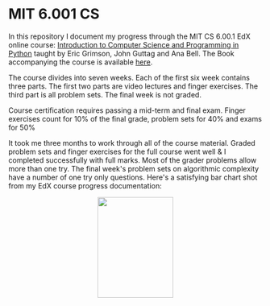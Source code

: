 # MIT 6.001 CS
In this repository I document my progress through the MIT CS 6.00.1 EdX online course: [Introduction to Computer Science and Programming in Python](https://ocw.mit.edu/courses/electrical-engineering-and-computer-science/6-0001-introduction-to-computer-science-and-programming-in-python-fall-2016/) taught by Eric Grimson, John Guttag and Ana Bell. The Book accompanying the course is available [here](https://mitpress.mit.edu/books/introduction-computation-and-programming-using-python-1). 

The course divides into seven weeks. Each of the first six week contains three parts. The first two parts are video lectures and finger exercises. The third part is all problem sets. The final week is not graded. 

Course certification requires passing a mid-term and final exam. Finger exercises count for 10% of the final grade, problem sets for 40% and exams for 50%

It took me three months to work through all of the course material. Graded problem sets and finger exercises for the full course went well & I completed successfully with full marks. Most of the grader problems allow more than one try. The final week's problem sets on algorithmic complexity have a number of one try only questions. Here's a satisfying bar chart shot from my EdX course progress documentation:

<p align="center">
  <kbd>
<img src="https://github.com/ElAwbery/MIT-CS-and-PP/blob/master/Screen%20Shot%202018-06-05%20at%203.03.50%20PM.png" width="150" height="200" >
  </kbd>
</p>


